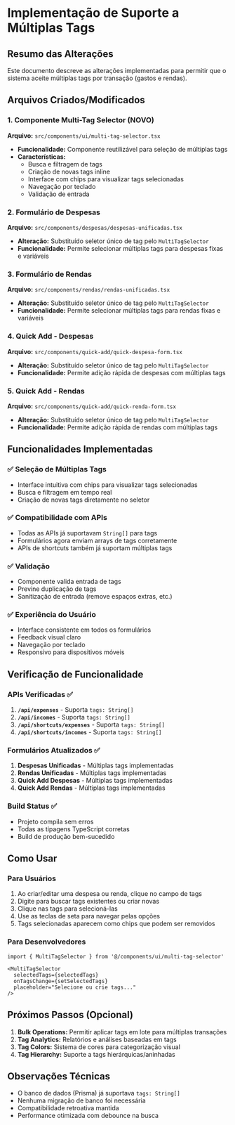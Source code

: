 # Implementação de Suporte a Múltiplas Tags

## Resumo das Alterações

Este documento descreve as alterações implementadas para permitir que o sistema aceite múltiplas tags por transação (gastos e rendas).

## Arquivos Criados/Modificados

### 1. Componente Multi-Tag Selector (NOVO)
**Arquivo:** `src/components/ui/multi-tag-selector.tsx`
- **Funcionalidade:** Componente reutilizável para seleção de múltiplas tags
- **Características:**
  - Busca e filtragem de tags
  - Criação de novas tags inline
  - Interface com chips para visualizar tags selecionadas
  - Navegação por teclado
  - Validação de entrada

### 2. Formulário de Despesas
**Arquivo:** `src/components/despesas/despesas-unificadas.tsx`
- **Alteração:** Substituído seletor único de tag pelo `MultiTagSelector`
- **Funcionalidade:** Permite selecionar múltiplas tags para despesas fixas e variáveis

### 3. Formulário de Rendas
**Arquivo:** `src/components/rendas/rendas-unificadas.tsx`
- **Alteração:** Substituído seletor único de tag pelo `MultiTagSelector`
- **Funcionalidade:** Permite selecionar múltiplas tags para rendas fixas e variáveis

### 4. Quick Add - Despesas
**Arquivo:** `src/components/quick-add/quick-despesa-form.tsx`
- **Alteração:** Substituído seletor único de tag pelo `MultiTagSelector`
- **Funcionalidade:** Permite adição rápida de despesas com múltiplas tags

### 5. Quick Add - Rendas
**Arquivo:** `src/components/quick-add/quick-renda-form.tsx`
- **Alteração:** Substituído seletor único de tag pelo `MultiTagSelector`
- **Funcionalidade:** Permite adição rápida de rendas com múltiplas tags

## Funcionalidades Implementadas

### ✅ Seleção de Múltiplas Tags
- Interface intuitiva com chips para visualizar tags selecionadas
- Busca e filtragem em tempo real
- Criação de novas tags diretamente no seletor

### ✅ Compatibilidade com APIs
- Todas as APIs já suportavam `String[]` para tags
- Formulários agora enviam arrays de tags corretamente
- APIs de shortcuts também já suportam múltiplas tags

### ✅ Validação
- Componente valida entrada de tags
- Previne duplicação de tags
- Sanitização de entrada (remove espaços extras, etc.)

### ✅ Experiência do Usuário
- Interface consistente em todos os formulários
- Feedback visual claro
- Navegação por teclado
- Responsivo para dispositivos móveis

## Verificação de Funcionalidade

### APIs Verificadas ✅
1. **`/api/expenses`** - Suporta `tags: String[]`
2. **`/api/incomes`** - Suporta `tags: String[]`
3. **`/api/shortcuts/expenses`** - Suporta `tags: String[]`
4. **`/api/shortcuts/incomes`** - Suporta `tags: String[]`

### Formulários Atualizados ✅
1. **Despesas Unificadas** - Múltiplas tags implementadas
2. **Rendas Unificadas** - Múltiplas tags implementadas
3. **Quick Add Despesas** - Múltiplas tags implementadas
4. **Quick Add Rendas** - Múltiplas tags implementadas

### Build Status ✅
- Projeto compila sem erros
- Todas as tipagens TypeScript corretas
- Build de produção bem-sucedido

## Como Usar

### Para Usuários
1. Ao criar/editar uma despesa ou renda, clique no campo de tags
2. Digite para buscar tags existentes ou criar novas
3. Clique nas tags para selecioná-las
4. Use as teclas de seta para navegar pelas opções
5. Tags selecionadas aparecem como chips que podem ser removidos

### Para Desenvolvedores
```tsx
import { MultiTagSelector } from '@/components/ui/multi-tag-selector'

<MultiTagSelector
  selectedTags={selectedTags}
  onTagsChange={setSelectedTags}
  placeholder="Selecione ou crie tags..."
/>
```

## Próximos Passos (Opcional)

1. **Bulk Operations:** Permitir aplicar tags em lote para múltiplas transações
2. **Tag Analytics:** Relatórios e análises baseadas em tags
3. **Tag Colors:** Sistema de cores para categorização visual
4. **Tag Hierarchy:** Suporte a tags hierárquicas/aninhadas

## Observações Técnicas

- O banco de dados (Prisma) já suportava `tags: String[]`
- Nenhuma migração de banco foi necessária
- Compatibilidade retroativa mantida
- Performance otimizada com debounce na busca